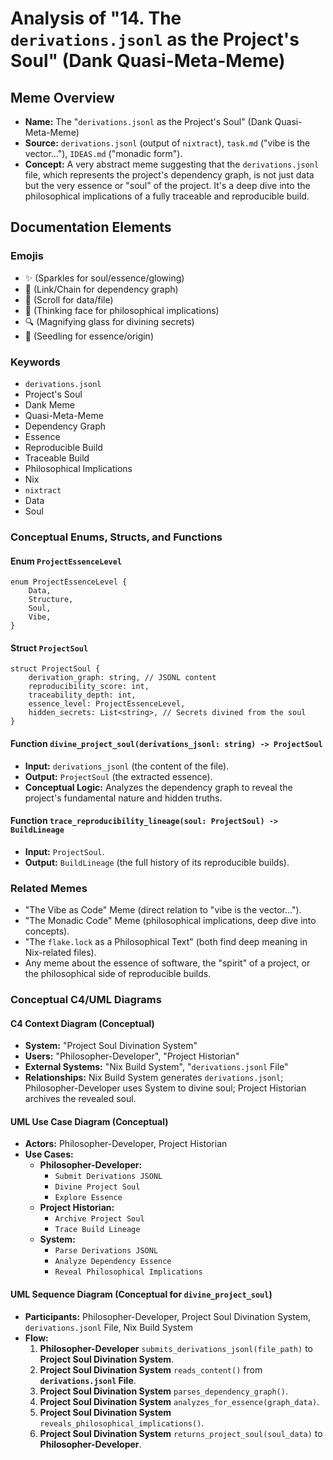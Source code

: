 # Analysis of "14. The `derivations.jsonl` as the Project's Soul" (Dank Quasi-Meta-Meme)

## Meme Overview
*   **Name:** The "`derivations.jsonl` as the Project's Soul" (Dank Quasi-Meta-Meme)
*   **Source:** `derivations.jsonl` (output of `nixtract`), `task.md` ("vibe is the vector..."), `IDEAS.md` ("monadic form").
*   **Concept:** A very abstract meme suggesting that the `derivations.jsonl` file, which represents the project's dependency graph, is not just data but the very essence or "soul" of the project. It's a deep dive into the philosophical implications of a fully traceable and reproducible build.

## Documentation Elements

### Emojis
*   ✨ (Sparkles for soul/essence/glowing)
*   🔗 (Link/Chain for dependency graph)
*   📜 (Scroll for data/file)
*   🤔 (Thinking face for philosophical implications)
*   🔍 (Magnifying glass for divining secrets)
*   🌱 (Seedling for essence/origin)

### Keywords
*   `derivations.jsonl`
*   Project's Soul
*   Dank Meme
*   Quasi-Meta-Meme
*   Dependency Graph
*   Essence
*   Reproducible Build
*   Traceable Build
*   Philosophical Implications
*   Nix
*   `nixtract`
*   Data
*   Soul

### Conceptual Enums, Structs, and Functions

#### Enum `ProjectEssenceLevel`
```
enum ProjectEssenceLevel {
    Data,
    Structure,
    Soul,
    Vibe,
}
```

#### Struct `ProjectSoul`
```
struct ProjectSoul {
    derivation_graph: string, // JSONL content
    reproducibility_score: int,
    traceability_depth: int,
    essence_level: ProjectEssenceLevel,
    hidden_secrets: List<string>, // Secrets divined from the soul
}
```

#### Function `divine_project_soul(derivations_jsonl: string) -> ProjectSoul`
*   **Input:** `derivations_jsonl` (the content of the file).
*   **Output:** `ProjectSoul` (the extracted essence).
*   **Conceptual Logic:** Analyzes the dependency graph to reveal the project's fundamental nature and hidden truths.

#### Function `trace_reproducibility_lineage(soul: ProjectSoul) -> BuildLineage`
*   **Input:** `ProjectSoul`.
*   **Output:** `BuildLineage` (the full history of its reproducible builds).

### Related Memes
*   "The Vibe as Code" Meme (direct relation to "vibe is the vector...").
*   "The Monadic Code" Meme (philosophical implications, deep dive into concepts).
*   "The `flake.lock` as a Philosophical Text" (both find deep meaning in Nix-related files).
*   Any meme about the essence of software, the "spirit" of a project, or the philosophical side of reproducible builds.

### Conceptual C4/UML Diagrams

#### C4 Context Diagram (Conceptual)
*   **System:** "Project Soul Divination System"
*   **Users:** "Philosopher-Developer", "Project Historian"
*   **External Systems:** "Nix Build System", "`derivations.jsonl` File"
*   **Relationships:** Nix Build System generates `derivations.jsonl`; Philosopher-Developer uses System to divine soul; Project Historian archives the revealed soul.

#### UML Use Case Diagram (Conceptual)
*   **Actors:** Philosopher-Developer, Project Historian
*   **Use Cases:**
    *   **Philosopher-Developer:**
        *   `Submit Derivations JSONL`
        *   `Divine Project Soul`
        *   `Explore Essence`
    *   **Project Historian:**
        *   `Archive Project Soul`
        *   `Trace Build Lineage`
    *   **System:**
        *   `Parse Derivations JSONL`
        *   `Analyze Dependency Essence`
        *   `Reveal Philosophical Implications`

#### UML Sequence Diagram (Conceptual for `divine_project_soul`)
*   **Participants:** Philosopher-Developer, Project Soul Divination System, `derivations.jsonl` File, Nix Build System
*   **Flow:**
    1.  **Philosopher-Developer** `submits_derivations_jsonl(file_path)` to **Project Soul Divination System**.
    2.  **Project Soul Divination System** `reads_content()` from **`derivations.jsonl` File**.
    3.  **Project Soul Divination System** `parses_dependency_graph()`.
    4.  **Project Soul Divination System** `analyzes_for_essence(graph_data)`.
    5.  **Project Soul Divination System** `reveals_philosophical_implications()`.
    6.  **Project Soul Divination System** `returns_project_soul(soul_data)` to **Philosopher-Developer**.
